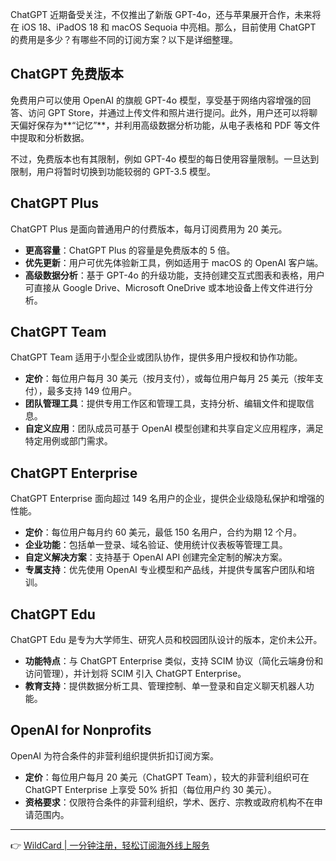 ChatGPT 近期备受关注，不仅推出了新版 GPT-4o，还与苹果展开合作，未来将在 iOS 18、iPadOS 18 和 macOS Sequoia 中亮相。那么，目前使用 ChatGPT 的费用是多少？有哪些不同的订阅方案？以下是详细整理。

## ChatGPT 免费版本

免费用户可以使用 OpenAI 的旗舰 GPT-4o 模型，享受基于网络内容增强的回答、访问 GPT Store，并通过上传文件和照片进行提问。此外，用户还可以将聊天偏好保存为**“记忆”**，并利用高级数据分析功能，从电子表格和 PDF 等文件中提取和分析数据。

不过，免费版本也有其限制，例如 GPT-4o 模型的每日使用容量限制。一旦达到限制，用户将暂时切换到功能较弱的 GPT-3.5 模型。

## ChatGPT Plus

ChatGPT Plus 是面向普通用户的付费版本，每月订阅费用为 20 美元。

- **更高容量**：ChatGPT Plus 的容量是免费版本的 5 倍。
- **优先更新**：用户可优先体验新工具，例如适用于 macOS 的 OpenAI 客户端。
- **高级数据分析**：基于 GPT-4o 的升级功能，支持创建交互式图表和表格，用户可直接从 Google Drive、Microsoft OneDrive 或本地设备上传文件进行分析。

## ChatGPT Team

ChatGPT Team 适用于小型企业或团队协作，提供多用户授权和协作功能。

- **定价**：每位用户每月 30 美元（按月支付），或每位用户每月 25 美元（按年支付），最多支持 149 位用户。
- **团队管理工具**：提供专用工作区和管理工具，支持分析、编辑文件和提取信息。
- **自定义应用**：团队成员可基于 OpenAI 模型创建和共享自定义应用程序，满足特定用例或部门需求。

## ChatGPT Enterprise

ChatGPT Enterprise 面向超过 149 名用户的企业，提供企业级隐私保护和增强的性能。

- **定价**：每位用户每月约 60 美元，最低 150 名用户，合约为期 12 个月。
- **企业功能**：包括单一登录、域名验证、使用统计仪表板等管理工具。
- **自定义解决方案**：支持基于 OpenAI API 创建完全定制的解决方案。
- **专属支持**：优先使用 OpenAI 专业模型和产品线，并提供专属客户团队和培训。

## ChatGPT Edu

ChatGPT Edu 是专为大学师生、研究人员和校园团队设计的版本，定价未公开。

- **功能特点**：与 ChatGPT Enterprise 类似，支持 SCIM 协议（简化云端身份和访问管理），并计划将 SCIM 引入 ChatGPT Enterprise。
- **教育支持**：提供数据分析工具、管理控制、单一登录和自定义聊天机器人功能。

## OpenAI for Nonprofits

OpenAI 为符合条件的非营利组织提供折扣订阅方案。

- **定价**：每位用户每月 20 美元（ChatGPT Team），较大的非营利组织可在 ChatGPT Enterprise 上享受 50% 折扣（每位用户约 30 美元）。
- **资格要求**：仅限符合条件的非营利组织，学术、医疗、宗教或政府机构不在申请范围内。

---

👉 [WildCard | 一分钟注册，轻松订阅海外线上服务](https://bit.ly/bewildcard)